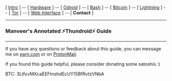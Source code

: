 
[ [Intro](README.md) ] -- [ [Hardware](thundroid_01_hardware.md) ] -- [ [Odroid](thundroid_02_odroid.md) ] -- [ [Bash](thundroid_03_bash.md) ] -- [ [Bitcoin](thundroid_04_bitcoin.md) ] -- [ [Lightning](thundroid_05_lnd.md) ] -- [ [Tor](thundroid_06_tor.md) ] -- [ [Web Interface](thundroid_07_webinterface.md) ] -- [ **Contact** ]

--------
### Manveer's Annotated :zap:Thundroid:zap: Guide
--------

If you have any questions or feedback about this guide, you can message me on [earn.com](https://earn.com/manveer/referral/?a=q2zsrtda8fkd8adl) or on [ProtonMail](mailto:manveer.jarosz@pm.me).

If you found this guide helpful, please consider donating some satoshis :)

BTC: 3LtfxvMXcaEEFtnshdEcUY15BfRvtzVNbA